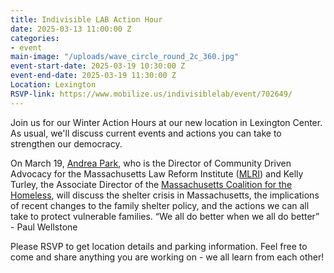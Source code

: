 ```yaml
---
title: Indivisible LAB Action Hour
date: 2025-03-13 11:00:00 Z
categories:
- event
main-image: "/uploads/wave_circle_round_2c_360.jpg"
event-start-date: 2025-03-19 10:30:00 Z
event-end-date: 2025-03-19 11:30:00 Z
Location: Lexington
RSVP-link: https://www.mobilize.us/indivisiblelab/event/702649/
---
```


Join us for our Winter Action Hours at our new location in Lexington Center. As usual, we'll discuss current events and actions you can take to strengthen our democracy. 

On March 19, [Andrea Park](https://www.mlri.org/staff-member/andrea-m-park/), who is the Director of Community Driven Advocacy for the Massachusetts Law Reform Institute ([MLRI](https://www.mlri.org/)) and Kelly Turley, the Associate Director of the [Massachusetts Coalition for the Homeless](https://www.mahomeless.org/), will discuss the shelter crisis in Massachusetts, the implications of recent changes to the family shelter policy, and the actions we can all take to protect vulnerable families. “We all do better when we all do better” - Paul Wellstone

Please RSVP to get location details and parking information. Feel free to come and share anything you are working on - we all learn from each other!